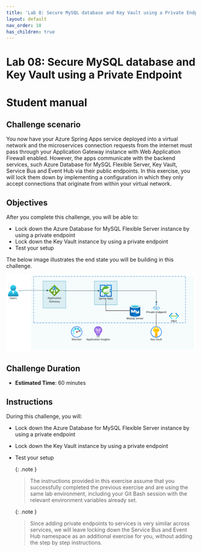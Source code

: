 ```yaml
---
title: 'Lab 8: Secure MySQL database and Key Vault using a Private Endpoint'
layout: default
nav_order: 10
has_children: true
---
```


# Lab 08: Secure MySQL database and Key Vault using a Private Endpoint

# Student manual

## Challenge scenario

You now have your Azure Spring Apps service deployed into a virtual network and the microservices connection requests from the internet must pass through your Application Gateway instance with Web Application Firewall enabled. However, the apps communicate with the backend services, such Azure Database for MySQL Flexible Server, Key Vault, Service Bus and Event Hub via their public endpoints. In this exercise, you will lock them down by implementing a configuration in which they only accept connections that originate from within your virtual network.

## Objectives

After you complete this challenge, you will be able to:

- Lock down the Azure Database for MySQL Flexible Server instance by using a private endpoint
- Lock down the Key Vault instance by using a private endpoint
- Test your setup

The below image illustrates the end state you will be building in this challenge.

![Challenge 8 architecture](../images/asa-openlab-8.png)

## Challenge Duration

- **Estimated Time**: 60 minutes

## Instructions

During this challenge, you will:

- Lock down the Azure Database for MySQL Flexible Server instance by using a private endpoint
- Lock down the Key Vault instance by using a private endpoint
- Test your setup

   {: .note }
   > The instructions provided in this exercise assume that you successfully completed the previous exercise and are using the same lab environment, including your Git Bash session with the relevant environment variables already set.

   {: .note }
   > Since adding private endpoints to services is very similar across services, we will leave locking down the Service Bus and Event Hub namespace as an additional exercise for you, without adding the step by step instructions.
